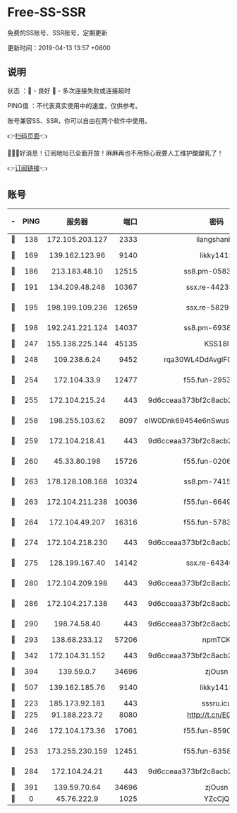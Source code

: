 # Free-SS-SSR

免费的SS账号、SSR账号，定期更新

更新时间：2019-04-13 13:57 +0800

## 说明

状态     ：🙂 - 良好 🙁 - 多次连接失败或连接超时

PING值   ：不代表真实使用中的速度，仅供参考。

账号兼容SS、SSR，你可以自由在两个软件中使用。

👉[扫码页面](https://liesauer.github.io/Free-SS-SSR/)👈

🎉🎉🎉好消息！订阅地址已全面开放！麻麻再也不用担心我要人工维护酸酸乳了！

👉[订阅链接](https://www.liesauer.net/yogurt/subscribe?ACCESS_TOKEN=DAYxR3mMaZAsaqUb)👈

## 账号

|-|PING|服务器|端口|密码|加密方式|区域|
|:----:|:----:|:-----:|-----:|:----:|:----:|:----:|
|🙂|138|172.105.203.127|2333|liangshanbo|chacha20|JP|
|🙂|169|139.162.123.96|9140|likky1415|aes-256-cfb|JP|
|🙂|186|213.183.48.10|12515|ss8.pm-05839266|rc4-md5|RU|
|🙂|191|134.209.48.248|10367|ssx.re-44235297|aes-256-cfb|US|
|🙂|195|198.199.109.236|12659|ssx.re-58295058|aes-256-cfb|US|
|🙂|198|192.241.221.124|14037|ss8.pm-69381959|aes-256-cfb|US|
|🙂|247|155.138.225.144|45135|KSS18l|rc4-md5|US|
|🙂|248|109.238.6.24|9452|rqa30WL4DdAvgIFG6Fs3znzTa|aes-256-cfb|FR|
|🙂|254|172.104.33.9|12477|f55.fun-29530390|aes-256-cfb|SG|
|🙂|255|172.104.215.24|443|9d6cceaa373bf2c8acb22e60b6a58be6|aes-256-cfb|US|
|🙂|258|198.255.103.62|8097|eIW0Dnk69454e6nSwuspv9DmS201tQ0D|aes-256-cfb|US|
|🙂|259|172.104.218.41|443|9d6cceaa373bf2c8acb22e60b6a58be6|aes-256-cfb|US|
|🙂|260|45.33.80.198|15726|f55.fun-02063639|aes-256-cfb|US|
|🙂|263|178.128.108.168|10324|ss8.pm-74157467|aes-256-cfb|SG|
|🙂|263|172.104.211.238|10036|f55.fun-66495968|aes-256-cfb|US|
|🙂|264|172.104.49.207|16316|f55.fun-57839561|aes-256-cfb|SG|
|🙂|274|172.104.218.230|443|9d6cceaa373bf2c8acb22e60b6a58be6|aes-256-cfb|US|
|🙂|275|128.199.167.40|14142|ssx.re-64340136|aes-256-cfb|SG|
|🙂|280|172.104.209.198|443|9d6cceaa373bf2c8acb22e60b6a58be6|aes-256-cfb|US|
|🙂|286|172.104.217.138|443|9d6cceaa373bf2c8acb22e60b6a58be6|aes-256-cfb|US|
|🙂|290|198.74.58.40|443|9d6cceaa373bf2c8acb22e60b6a58be6|aes-256-cfb|US|
|🙂|293|138.68.233.12|57206|npmTCK|rc4-md5|US|
|🙂|342|172.104.31.152|443|9d6cceaa373bf2c8acb22e60b6a58be6|aes-256-cfb|US|
|🙂|394|139.59.0.7|34696|zjOusn|chacha20|IN|
|🙂|507|139.162.185.76|9140|likky1415|aes-256-cfb|DE|
|🙂|223|185.173.92.181|443|sssru.icu|rc4-md5|RU|
|🙂|225|91.188.223.72|8080|http://t.cn/EGJIyrl|rc4-md5|RU|
|🙂|246|172.104.173.36|17061|f55.fun-85909162|aes-256-cfb|SG|
|🙂|253|173.255.230.159|12451|f55.fun-63588233|aes-256-cfb|US|
|🙂|284|172.104.24.21|443|9d6cceaa373bf2c8acb22e60b6a58be6|aes-256-cfb|US|
|🙂|391|139.59.70.64|34696|zjOusn|chacha20|IN|
|🙁|0|45.76.222.9|1025|YZcCjQ|rc4-md5|JP|
